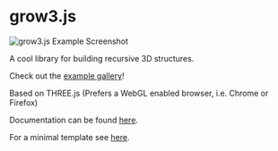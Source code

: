 grow3.js
========

![grow3.js Example Screenshot](http://grow3.zyxxy.de/screenshots/Spirally.png)

A cool library for building recursive 3D structures.

Check out the [example gallery](http://grow3.zyxxy.de/gallery.html)!

Based on THREE.js (Prefers a WebGL enabled browser, i.e. Chrome or Firefox)

Documentation can be found [here](http://grow3.zyxxy.de/learn.html).

For a minimal template see [here](examples/HelloGrow3.html).



